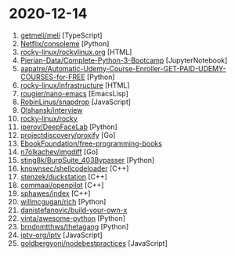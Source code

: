 # 2020-12-14

1. [getmeli/meli](https://github.com/getmeli/meli "") [TypeScript]
2. [Netflix/consoleme](https://github.com/Netflix/consoleme "ConsoleMe consolidates the management of multiple AWS accounts into a single interface. It allows your end-users and administrators to get credentials for your different accounts, and allows your users/administrators to manage or request cloud permissions.") [Python]
3. [rocky-linux/rockylinux.org](https://github.com/rocky-linux/rockylinux.org "The official website of the Rocky Linux Project.") [HTML]
4. [Pierian-Data/Complete-Python-3-Bootcamp](https://github.com/Pierian-Data/Complete-Python-3-Bootcamp "Course Files for Complete Python 3 Bootcamp Course on Udemy") [JupyterNotebook]
5. [aapatre/Automatic-Udemy-Course-Enroller-GET-PAID-UDEMY-COURSES-for-FREE](https://github.com/aapatre/Automatic-Udemy-Course-Enroller-GET-PAID-UDEMY-COURSES-for-FREE "Do you want to LEARN NEW STUFF for FREE? Don't worry, with the power of web-scraping and automation, this script will find the necessary Udemy coupons & enroll you for PAID UDEMY COURSES, ABSOLUTELY FREE!") [Python]
6. [rocky-linux/infrastructure](https://github.com/rocky-linux/infrastructure "The infrastructure monorepo for The Rocky Linux Foundation") [HTML]
7. [rougier/nano-emacs](https://github.com/rougier/nano-emacs "GNU Emacs / N Λ N O - Emacs made simple") [EmacsLisp]
8. [RobinLinus/snapdrop](https://github.com/RobinLinus/snapdrop "A Progressive Web App for local file sharing") [JavaScript]
9. [Olshansk/interview](https://github.com/Olshansk/interview "Everything you need to prepare for your technical interview") 
10. [rocky-linux/rocky](https://github.com/rocky-linux/rocky "Rocky Linux is a community enterprise Operating System designed to be 100% bug-for-bug compatible with Enterprise Linux created in response to the effective discontinuation of CentOS.") 
11. [iperov/DeepFaceLab](https://github.com/iperov/DeepFaceLab "DeepFaceLab is the leading software for creating deepfakes.") [Python]
12. [projectdiscovery/proxify](https://github.com/projectdiscovery/proxify "Swiss Army knife Proxy tool for HTTP/HTTPS traffic capture, manipulation, and replay on the go.") [Go]
13. [EbookFoundation/free-programming-books](https://github.com/EbookFoundation/free-programming-books "📚 Freely available programming books") 
14. [n7olkachev/imgdiff](https://github.com/n7olkachev/imgdiff "Faster than the fastest in the world pixel-by-pixel image difference tool.") [Go]
15. [sting8k/BurpSuite_403Bypasser](https://github.com/sting8k/BurpSuite_403Bypasser "Burpsuite Extension to bypass 403 restricted directory") [Python]
16. [knownsec/shellcodeloader](https://github.com/knownsec/shellcodeloader "shellcodeloader") [C++]
17. [stenzek/duckstation](https://github.com/stenzek/duckstation "Fast PlayStation 1 emulator for PC and Android") [C++]
18. [commaai/openpilot](https://github.com/commaai/openpilot "openpilot is an open source driver assistance system. openpilot performs the functions of Automated Lane Centering and Adaptive Cruise Control for over 85 supported car makes and models.") [C++]
19. [sphawes/index](https://github.com/sphawes/index "The Index is an open source pick and place machine.") [C++]
20. [willmcgugan/rich](https://github.com/willmcgugan/rich "Rich is a Python library for rich text and beautiful formatting in the terminal.") [Python]
21. [danistefanovic/build-your-own-x](https://github.com/danistefanovic/build-your-own-x "🤓 Build your own (insert technology here)") 
22. [vinta/awesome-python](https://github.com/vinta/awesome-python "A curated list of awesome Python frameworks, libraries, software and resources") [Python]
23. [brndnmtthws/thetagang](https://github.com/brndnmtthws/thetagang "ThetaGang is an IBKR bot for collecting money") [Python]
24. [iptv-org/iptv](https://github.com/iptv-org/iptv "Collection of 5000+ publicly available IPTV channels from all over the world") [JavaScript]
25. [goldbergyoni/nodebestpractices](https://github.com/goldbergyoni/nodebestpractices "✅ The Node.js best practices list (December 2020)") [JavaScript]
